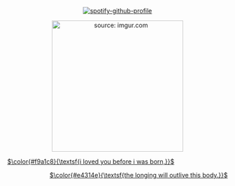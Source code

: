 <p align="center" 
 
 [![spotify-github-profile](https://spotify-github-profile.kittinanx.com/api/view?uid=3qfhn9ib6qcajvdzjbyuzfcra&cover_image=true&theme=novatorem&show_offline=false&background_color=121212&interchange=false&bar_color=53b14f&bar_color_cover=true)](https://github.com/kittinan/spotify-github-profile)

<p align="center">
<a href="https://i.imgur.com/YOAZH6J.png"/></a
<p align="center">
<a href="<a href="https://imgur.com/YOAZH6J"><img src="https://i.imgur.com/YOAZH6J.png" title="source: imgur.com" style="width:300px;height:300px; /></a  
</p>
<p align="center">
<p align="left">
$\color{#f9a1c8}{\textsf{i loved you before i was born,}}$
<p align="right">
$\color{#e4314e}{\textsf{the longing will outlive this body.}}$
  </p>
